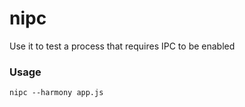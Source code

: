 
# nipc

Use it to test a process that requires IPC to be enabled

### Usage
```
nipc --harmony app.js
``` 
